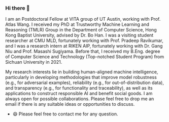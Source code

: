 ### Hi there 👋

I am an Postdoctoral Fellow at VITA group of UT Austin, working with Prof. Atlas Wang. I received my PhD at Trustworthy Machine Learning and Reasoning (TMLR) Group in the Department of Computer Science, Hong Kong Baptist University, advised by Dr. Bo Han. I was a visiting student researcher at CMU MLD, fortunately working with Prof. Pradeep Ravikumar, and I was a research intern at RIKEN AIP, fortunately working with Dr. Gang Niu and Prof. Masashi Sugiyama. Before that, I received my B.Eng. degree of Computer Science and Technology (Top-notched Student Program) from Sichuan University in 2021.

My research interests lie in building human-aligned machine intelligence, particularly in developing methodologies that improve model robustness (e.g., for adversarial examples), reliability (e.g., for out-of-distribution data), and transparency (e.g., for functionality and traceability), as well as its applications to construct responsible AI and benefit social goods. I am always open for possible collaborations. Please feel free to drop me an email if there is any suitable ideas or opportunities to discuss.

- 😄 Please feel free to contact me for any question.

<!--
**ZFancy/ZFancy** is a ✨ _special_ ✨ repository because its `README.md` (this file) appears on your GitHub profile.

Here are some ideas to get you started:

- 🔭 I’m currently working on ...
- 🌱 I’m currently learning ...
- 👯 I’m looking to collaborate on ...
- 🤔 I’m looking for help with ...
- 💬 Ask me about ...
- 📫 How to reach me: ...
- 😄 Pronouns: ...
- ⚡ Fun fact: ...
-->
